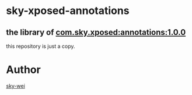 # sky-xposed-annotations

## the library of [com.sky.xposed:annotations:1.0.0](https://github.com/sky-wei/xposed-rimet)

this repository is just a copy.


# Author 
[sky-wei](https://github.com/sky-wei)
